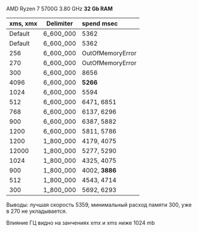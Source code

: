 AMD Ryzen 7 5700G 3.80 GHz **32 Gb RAM**


| xms, xmx | Delimiter   | spend msec       |
|----------|-------------|:-----------------|
| Default  | 6_600_000   | 5362             |
| Default  | 6_600_000   | 5362             |
| 256      | 6_600_000   | OutOfMemoryError |
| 270      | 6_600_000   | OutOfMemoryError |
| 300      | 6_600_000   | 8656             |
| 4096     | 6_600_000   | **5266**         |
| 1024     | 6_600_000   | 5594             |
| 512      | 6_600_000   | 6471, 6851       |
| 768      | 6_600_000   | 6137, 6296       |
| 900      | 6_600_000   | 6387, 5882       |
| 1200     | 6_600_000   | 5811, 5786       |
| 1200     | 1_800_000   | 4179, 4075       |
| 12000    | 1_800_000   | 5277, 5290       |
| 1024     | 1_800_000   | 4325, 4075       |
| 900      | 1_800_000   | 4002, **3886**   |
| 512      | 1_800_000   | 4543, 4714       |
| 300      | 1_800_000   | 5692, 6293       |


Выводы: лучшая скорость 5359, минимальный расход памяти 300, уже в 270 не укладывается. 

Влияние ГЦ видно на занчениях xmx и xms ниже 1024 mb 
